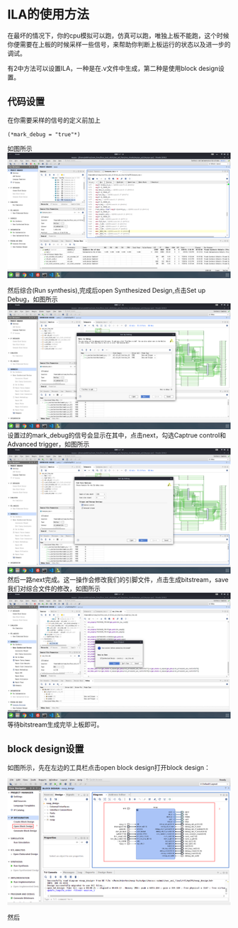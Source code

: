 # ILA的使用方法

在最坏的情况下，你的cpu模拟可以跑，仿真可以跑，唯独上板不能跑，这个时候你便需要在上板的时候采样一些信号，来帮助你判断上板运行的状态以及进一步的调试。

有2中方法可以设置ILA，一种是在.v文件中生成，第二种是使用block design设置。
## 代码设置

在你需要采样的信号的定义前加上 
```
(*mark_debug = "true"*)
```
如图所示
![](../pictures/mark_debug_1.png)

然后综合(Run synthesis),完成后open Synthesized Design,点击Set up Debug，如图所示
![](../pictures/mark_debug_2.png)
设置过的mark_debug的信号会显示在其中，点击next，勾选Captrue control和Advanced trigger，如图所示
![](../pictures/mark_debug_3.png)
然后一路next完成。这一操作会修改我们的引脚文件，点击生成bitstream，save我们对综合文件的修改，如图所示
![](../pictures/mark_debug_4.png)
等待bitstream生成完毕上板即可。

## block design设置
如图所示，先在左边的工具栏点击open block design打开block design：

![](../pictures/ila12.png)

然后
